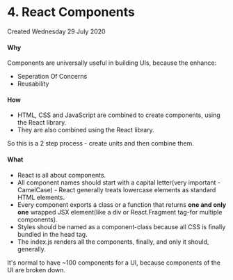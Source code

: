 # 4. React Components
Created Wednesday 29 July 2020

#### Why
Components are universally useful in building UIs, because the enhance:
* Seperation Of Concerns
* Reusability

#### How
* HTML, CSS and JavaScript are combined to create components, using the React library.
* They are also combined using the React library.

So this is a 2 step process - create units and then combine them.

#### What
* React is all about components.
* All component names should start with a capital letter(very important - CamelCase) - React generally treats lowercase elements as standard HTML elements.
* Every component exports a class or a function that returns **one and only one** wrapped JSX element(like a div or React.Fragment tag-for multiple components).
* Styles should be named as a component-class because all CSS is finally bundled in the head tag.
* The index.js renders all the components, finally, and only it should, generally. 


It's normal to have ~100 components for a UI, because components of the UI are broken down.

